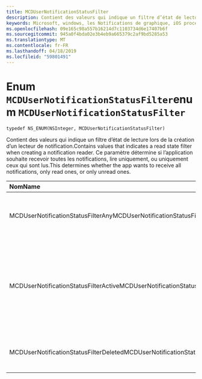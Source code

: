 ```yaml
---
title: MCDUserNotificationStatusFilter
description: Contient des valeurs qui indique un filtre d’état de lecture lors de la création d’un lecteur de notification. Ce paramètre détermine si l’application souhaite recevoir toutes les notifications, lire uniquement, ou uniquement ceux qui sont lus.
keywords: Microsoft, windows, les Notifications de graphique, iOS procédures, procédures iPhone
ms.openlocfilehash: 09e165c98a557b16214d7c1103734d6e17407b6f
ms.sourcegitcommit: 945a0f4bda02e3b4eb9a665379c2af9bd5285a53
ms.translationtype: MT
ms.contentlocale: fr-FR
ms.lasthandoff: 04/18/2019
ms.locfileid: "59801491"
---
```

# <a name="enum-mcdusernotificationstatusfilter"></a><span data-ttu-id="c8c3e-105">Enum `MCDUserNotificationStatusFilter`</span><span class="sxs-lookup"><span data-stu-id="c8c3e-105">enum `MCDUserNotificationStatusFilter`</span></span>

```
typedef NS_ENUM(NSInteger, MCDUserNotificationStatusFilter)
```

<span data-ttu-id="c8c3e-106">Contient des valeurs qui indique un filtre d’état de lecture lors de la création d’un lecteur de notification.</span><span class="sxs-lookup"><span data-stu-id="c8c3e-106">Contains values that indicates a read state filter when creating a notification reader.</span></span> <span data-ttu-id="c8c3e-107">Ce paramètre détermine si l’application souhaite recevoir toutes les notifications, lire uniquement, ou uniquement ceux qui sont lus.</span><span class="sxs-lookup"><span data-stu-id="c8c3e-107">This determines whether the app wants to receive all notifications, only read ones, or only unread ones.</span></span> 

|<span data-ttu-id="c8c3e-108">Nom</span><span class="sxs-lookup"><span data-stu-id="c8c3e-108">Name</span></span> | <span data-ttu-id="c8c3e-109">Value</span><span class="sxs-lookup"><span data-stu-id="c8c3e-109">Value</span></span> | <span data-ttu-id="c8c3e-110">Description</span><span class="sxs-lookup"><span data-stu-id="c8c3e-110">Description</span></span> |
|:-- |:-- |:-- |
|   <span data-ttu-id="c8c3e-111">MCDUserNotificationStatusFilterAny</span><span class="sxs-lookup"><span data-stu-id="c8c3e-111">MCDUserNotificationStatusFilterAny</span></span> | <span data-ttu-id="c8c3e-112">0</span><span class="sxs-lookup"><span data-stu-id="c8c3e-112">0</span></span>| <span data-ttu-id="c8c3e-113">Inclure toutes les notifications, quel que soit la valeur d’état.</span><span class="sxs-lookup"><span data-stu-id="c8c3e-113">Include all notifications regardless of status value.</span></span> |
|   <span data-ttu-id="c8c3e-114">MCDUserNotificationStatusFilterActive</span><span class="sxs-lookup"><span data-stu-id="c8c3e-114">MCDUserNotificationStatusFilterActive</span></span> |<span data-ttu-id="c8c3e-115">1</span><span class="sxs-lookup"><span data-stu-id="c8c3e-115">1</span></span>| <span data-ttu-id="c8c3e-116">Inclure les notifications qui sont actifs et persistante dans le magasin de notification de plateforme de périphériques connectés.</span><span class="sxs-lookup"><span data-stu-id="c8c3e-116">Include notifications that are active and persisted in Connected Devices Platform notification store.</span></span> |
|   <span data-ttu-id="c8c3e-117">MCDUserNotificationStatusFilterDeleted</span><span class="sxs-lookup"><span data-stu-id="c8c3e-117">MCDUserNotificationStatusFilterDeleted</span></span> | <span data-ttu-id="c8c3e-118">2</span><span class="sxs-lookup"><span data-stu-id="c8c3e-118">2</span></span>| <span data-ttu-id="c8c3e-119">Inclure uniquement les notifications supprimées.</span><span class="sxs-lookup"><span data-stu-id="c8c3e-119">Include deleted notifications only.</span></span>|